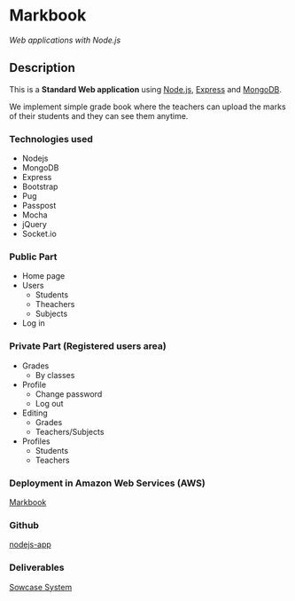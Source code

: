 # Markbook
_Web applications with Node.js_


## Description

This is a **Standard Web application** using [Node.js](http://nodejs.org), [Express](expressjs.com) and [MongoDB](https://www.mongodb.com/).  

We implement simple grade book where the teachers can upload the marks of their students and they can see them anytime. 

### Technologies used

- Nodejs
- MongoDB
- Express
- Bootstrap
- Pug
- Passpost
- Mocha
- jQuery
- Socket.io

### Public Part

- Home page
- Users
    - Students
    - Theachers
    - Subjects
- Log in

### Private Part (Registered users area)

- Grades
    - By classes
- Profile
    - Change password
    - Log out
- Editing
    - Grades
    - Teachers/Subjects
- Profiles
    - Students
    - Teachers

### Deployment in Amazon Web Services (AWS)

[Markbook](http://35.158.179.207/)

###  Github

[nodejs-app](https://github.com/TA-Express2/nodejs-app)

### Deliverables

[Sowcase System](http://best.telerikacademy.com)
